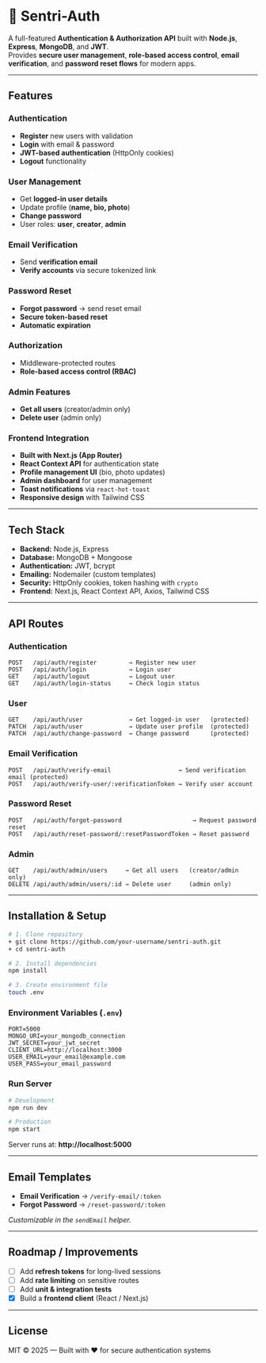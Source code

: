 # 🔐 Sentri-Auth

A full-featured **Authentication & Authorization API** built with **Node.js**, **Express**, **MongoDB**, and **JWT**.  
Provides **secure user management**, **role-based access control**, **email verification**, and **password reset flows** for modern apps.

---

## Features

### Authentication
- **Register** new users with validation  
- **Login** with email & password  
- **JWT-based authentication** (HttpOnly cookies)  
- **Logout** functionality  

### User Management
- Get **logged-in user details**  
- Update profile (**name, bio, photo**)  
- **Change password**  
- User roles: **user**, **creator**, **admin**  

### Email Verification
- Send **verification email**  
- **Verify accounts** via secure tokenized link  

### Password Reset
- **Forgot password** → send reset email  
- **Secure token-based reset**  
- **Automatic expiration**  

### Authorization
- Middleware-protected routes  
- **Role-based access control (RBAC)**  

### Admin Features
- **Get all users** (creator/admin only)  
- **Delete user** (admin only)  

### Frontend Integration
- **Built with Next.js (App Router)**
- **React Context API** for authentication state  
- **Profile management UI** (bio, photo updates)  
- **Admin dashboard** for user management  
- **Toast notifications** via `react-hot-toast`  
- **Responsive design** with Tailwind CSS  
---

## Tech Stack

- **Backend:** Node.js, Express  
- **Database:** MongoDB + Mongoose  
- **Authentication:** JWT, bcrypt  
- **Emailing:** Nodemailer (custom templates)  
- **Security:** HttpOnly cookies, token hashing with `crypto`
- **Frontend:** Next.js, React Context API, Axios, Tailwind CSS  

---

## API Routes

### **Authentication**
```
POST   /api/auth/register         → Register new user
POST   /api/auth/login            → Login user
GET    /api/auth/logout           → Logout user
GET    /api/auth/login-status     → Check login status
```

### **User**
```
GET    /api/auth/user             → Get logged-in user   (protected)
PATCH  /api/auth/user             → Update user profile  (protected)
PATCH  /api/auth/change-password  → Change password      (protected)
```

### **Email Verification**
```
POST   /api/auth/verify-email                   → Send verification email (protected)
POST   /api/auth/verify-user/:verificationToken → Verify user account
```

### **Password Reset**
```
POST   /api/auth/forgot-password                    → Request password reset
POST   /api/auth/reset-password/:resetPasswordToken → Reset password
```

### **Admin**
```
GET    /api/auth/admin/users     → Get all users   (creator/admin only)
DELETE /api/auth/admin/users/:id → Delete user     (admin only)
```

---

## Installation & Setup

```bash
# 1. Clone repository
+ git clone https://github.com/your-username/sentri-auth.git
+ cd sentri-auth

# 2. Install dependencies
npm install

# 3. Create environment file
touch .env
```

### **Environment Variables (`.env`)**

```env
PORT=5000
MONGO_URI=your_mongodb_connection
JWT_SECRET=your_jwt_secret
CLIENT_URL=http://localhost:3000
USER_EMAIL=your_email@example.com
USER_PASS=your_email_password
```

### **Run Server**

```bash
# Development
npm run dev

# Production
npm start
```

Server runs at: **http://localhost:5000**

---

## Email Templates

- **Email Verification** → `/verify-email/:token`
- **Forgot Password** → `/reset-password/:token`

_Customizable in the `sendEmail` helper._

---

## Roadmap / Improvements

- [ ] Add **refresh tokens** for long-lived sessions
- [ ] Add **rate limiting** on sensitive routes
- [ ] Add **unit & integration tests**
- [x] Build a **frontend client** (React / Next.js)

---

## License

MIT © 2025 — Built with ❤️ for secure authentication systems
